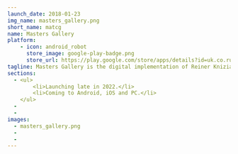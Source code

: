 ```yaml
---
launch_date: 2018-01-23
img_name: masters_gallery.png
short_name: matcg
name: Masters Gallery
platform:
    - icon: android_robot
      store_image: google-play-badge.png
      store_url: https://play.google.com/store/apps/details?id=uk.co.russellwheeler.matcg
tagline: Masters Gallery is the digital implementation of Reiner Knizia's classic available on Android
sections:
  - <ul>
        <li>Launching late in 2022.</li>
        <li>Coming to Android, iOS and PC.</li>
    </ul>
  - 
  - 
images:
  - masters_gallery.png
  - 
  - 
---
```

